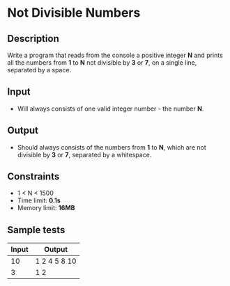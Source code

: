 # Not Divisible Numbers

## Description
Write a program that reads from the console a positive integer 
**N** and prints all the numbers from **1** to **N** not divisible by **3** or **7**, on a single line, separated by a space.

## Input
- Will always consists of one valid integer number - the number **N**.

## Output
- Should always consists of the numbers from **1** to **N**, which are not divisible by **3** or **7**, separated by a whitespace.

## Constraints
- 1 < N < 1500
- Time limit: **0.1s**
- Memory limit: **16MB**

## Sample tests

|     Input      |     Output     |
|----------------|----------------|
| 10             | 1 2 4 5 8 10   |
| 3              | 1 2            |

